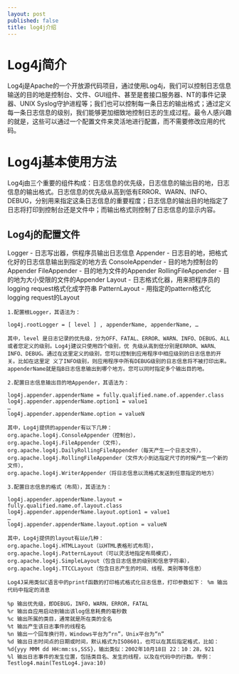 ```yaml
---
layout: post
published: false
title: log4j介绍
---
```

# Log4j简介

Log4j是Apache的一个开放源代码项目，通过使用Log4j，我们可以控制日志信息输送的目的地是控制台、文件、GUI组件、甚至是套接口服务器、NT的事件记录器、UNIX Syslog守护进程等；我们也可以控制每一条日志的输出格式；通过定义每一条日志信息的级别，我们能够更加细致地控制日志的生成过程。最令人感兴趣的就是，这些可以通过一个配置文件来灵活地进行配置，而不需要修改应用的代码。

# Log4j基本使用方法

Log4j由三个重要的组件构成：日志信息的优先级，日志信息的输出目的地，日志信息的输出格式。日志信息的优先级从高到低有ERROR、WARN、INFO、DEBUG，分别用来指定这条日志信息的重要程度；日志信息的输出目的地指定了日志将打印到控制台还是文件中；而输出格式则控制了日志信息的显示内容。

## Log4j的配置文件 

Logger - 日志写出器，供程序员输出日志信息 
Appender - 日志目的地，把格式化好的日志信息输出到指定的地方去 
ConsoleAppender - 目的地为控制台的Appender 
FileAppender - 目的地为文件的Appender 
RollingFileAppender - 目的地为大小受限的文件的Appender 
Layout - 日志格式化器，用来把程序员的logging request格式化成字符串 
PatternLayout - 用指定的pattern格式化logging request的Layout

	1.配置根Logger，其语法为： 

    log4j.rootLogger = [ level ] , appenderName, appenderName, …

    其中，level 是日志记录的优先级，分为OFF、FATAL、ERROR、WARN、INFO、DEBUG、ALL或者您定义的级别。Log4j建议只使用四个级别，优 先级从高到低分别是ERROR、WARN、INFO、DEBUG。通过在这里定义的级别，您可以控制到应用程序中相应级别的日志信息的开关。比如在这里定 义了INFO级别，则应用程序中所有DEBUG级别的日志信息将不被打印出来。 appenderName就是指B日志信息输出到哪个地方。您可以同时指定多个输出目的地。

    2.配置日志信息输出目的地Appender，其语法为： 

    log4j.appender.appenderName = fully.qualified.name.of.appender.class
    log4j.appender.appenderName.option1 = value1
    …
    log4j.appender.appenderName.option = valueN

    其中，Log4j提供的appender有以下几种：
    org.apache.log4j.ConsoleAppender（控制台），
    org.apache.log4j.FileAppender（文件），
    org.apache.log4j.DailyRollingFileAppender（每天产生一个日志文件），
    org.apache.log4j.RollingFileAppender（文件大小到达指定尺寸的时候产生一个新的文件），
    org.apache.log4j.WriterAppender（将日志信息以流格式发送到任意指定的地方）

    3.配置日志信息的格式（布局），其语法为： 

    log4j.appender.appenderName.layout = fully.qualified.name.of.layout.class
    log4j.appender.appenderName.layout.option1 = value1
    …
    log4j.appender.appenderName.layout.option = valueN

    其中，Log4j提供的layout有以e几种：
    org.apache.log4j.HTMLLayout（以HTML表格形式布局），
    org.apache.log4j.PatternLayout（可以灵活地指定布局模式），
    org.apache.log4j.SimpleLayout（包含日志信息的级别和信息字符串），
    org.apache.log4j.TTCCLayout（包含日志产生的时间、线程、类别等等信息）

    Log4J采用类似C语言中的printf函数的打印格式格式化日志信息，打印参数如下： %m 输出代码中指定的消息

    %p 输出优先级，即DEBUG，INFO，WARN，ERROR，FATAL
    %r 输出自应用启动到输出该log信息耗费的毫秒数
    %c 输出所属的类目，通常就是所在类的全名
    %t 输出产生该日志事件的线程名
    %n 输出一个回车换行符，Windows平台为“rn”，Unix平台为“n”
    %d 输出日志时间点的日期或时间，默认格式为ISO8601，也可以在其后指定格式，比如：%d{yyy MMM dd HH:mm:ss,SSS}，输出类似：2002年10月18日 22：10：28，921
    %l 输出日志事件的发生位置，包括类目名、发生的线程，以及在代码中的行数。举例：Testlog4.main(TestLog4.java:10)
